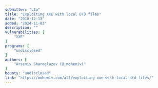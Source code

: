 ```yaml
---
submitter: "c2a"
title: "Exploiting XXE with local DTD files"
date: "2018-12-13"
added: "2024-11-03"
description: ""
vulnerabilities: [
    "XXE"
]
programs: [
    "undisclosed"
]
authors: [
    "Arseniy Sharoglazov (@_mohemiv)"
]
bounty: "undisclosed"
link: "https://mohemiv.com/all/exploiting-xxe-with-local-dtd-files/"
---
```




